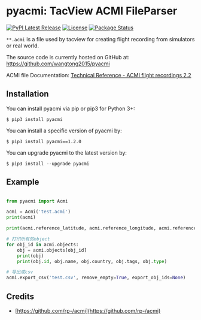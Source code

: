 # pyacmi: TacView ACMI FileParser

[![PyPI Latest Release](https://img.shields.io/pypi/v/pyacmi.svg)](https://pypi.org/project/pyacmi/)
[![License](https://img.shields.io/pypi/l/pyacmi.svg)](https://github.com/wangtong2015/pyacmi)
[![Package Status](https://img.shields.io/pypi/status/pyacmi.svg)](https://pypi.org/project/pyacmi/)

`**.acmi` is a file used by tacview for creating flight recording from simulators or real world.

The source code is currently hosted on GitHub at: https://github.com/wangtong2015/pyacmi

ACMI file Documentation: [Technical Reference - ACMI flight recordings 2.2](https://www.tacview.net/documentation/acmi/)

## Installation

You can install pyacmi via pip or pip3 for Python 3+:

```shell
$ pip3 install pyacmi
```

You can install a specific version of pyacmi by:

```shell
$ pip3 install pyacmi==1.2.0
```

You can upgrade pyacmi to the latest version by:

```shell
$ pip3 install --upgrade pyacmi
```

## Example

```python

from pyacmi import Acmi

acmi = Acmi('test.acmi')
print(acmi)

print(acmi.reference_latitude, acmi.reference_longitude, acmi.reference_time)

# 打印所有的object
for obj_id in acmi.objects:
    obj = acmi.objects[obj_id]
    print(obj)
    print(obj.id, obj.name, obj.country, obj.tags, obj.type)

# 导出成csv
acmi.export_csv('test.csv', remove_empty=True, export_obj_ids=None)
```

## Credits

- [https://github.com/rp-/acmi](https://github.com/rp-/acmi)
